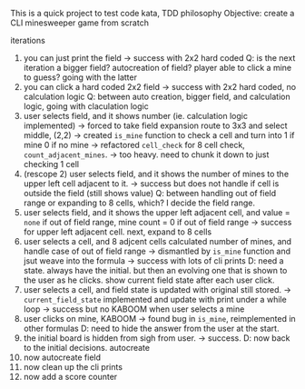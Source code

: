 This is a quick project to test code kata, TDD philosophy
Objective: create a CLI minesweeper game from scratch


iterations
1. you can just print the field -> success with 2x2 hard coded
Q: is the next iteration a bigger field? autocreation of field? player able to click a mine to guess? going with the latter
2. you can click a hard coded 2x2 field -> success with 2x2 hard coded, no calculation logic
Q: between auto creation, bigger field, and calculation logic, going with claculation logic
3. user selects field, and it shows number (ie. calculation logic implemented) -> forced to take field expansion route to 3x3 and select middle, (2,2) -> created `is_mine` function to check a cell and turn into 1 if mine 0 if no mine -> refactored `cell_check` for 8 cell check, `count_adjacent_mines`. -> too heavy. need to chunk it down to just checking 1 cell
4. (rescope 2) user selects field, and it shows the number of mines to the upper left cell adjacent to it. -> success but does not handle if cell is outside the field (still shows value)
Q: between handling out of field range or expanding to 8 cells, which? I decide the field range.
5. user selects field, and it shows the upper left adjacent cell, and value = `none` if out of field range, mine count = 0 if out of field range -> success for upper left adjacent cell. next, expand to 8 cells
6. user selects a cell, and 8 adjcent cells calculated number of mines, and handle case of out of field range -> dismantled by `is_mine` function and jsut weave into the formula -> success with lots of cli prints
D: need a state. always have the initial. but then an evolving one that is shown to the user as he clicks. show current field state after each user click. 
7. user selects a cell, and field state is updated with original still stored. -> `current_field_state` implemented and update with print under a while loop -> success but no KABOOM when user selects a mine
8. user clicks on mine, KABOOM -> found bug in `is_mine`, reimplemented in other formulas
D: need to hide the answer from the user at the start.
9. the initial board is hidden from sigh from user. -> success. 
D: now back to the initial decisions. autocreate
10. now autocreate field
11. now clean up the cli prints 
11. now add a score counter


